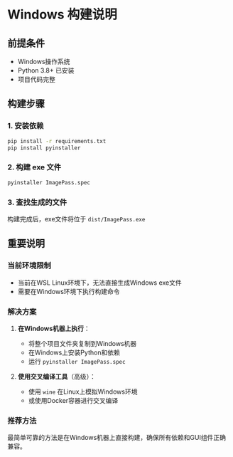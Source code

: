 # Windows 构建说明

## 前提条件
- Windows操作系统
- Python 3.8+ 已安装
- 项目代码完整

## 构建步骤

### 1. 安装依赖
```cmd
pip install -r requirements.txt
pip install pyinstaller
```

### 2. 构建 exe 文件
```cmd
pyinstaller ImagePass.spec
```

### 3. 查找生成的文件
构建完成后，exe文件将位于 `dist/ImagePass.exe`

## 重要说明

### 当前环境限制
- 当前在WSL Linux环境下，无法直接生成Windows exe文件
- 需要在Windows环境下执行构建命令

### 解决方案
1. **在Windows机器上执行**：
   - 将整个项目文件夹复制到Windows机器
   - 在Windows上安装Python和依赖
   - 运行 `pyinstaller ImagePass.spec`

2. **使用交叉编译工具**（高级）：
   - 使用 `wine` 在Linux上模拟Windows环境
   - 或使用Docker容器进行交叉编译

### 推荐方法
最简单可靠的方法是在Windows机器上直接构建，确保所有依赖和GUI组件正确兼容。